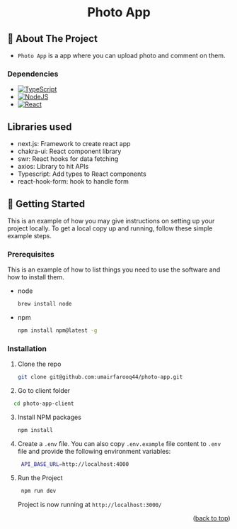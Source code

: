 <div id="top"></div>

<div align="center">
  <h1>Photo App</h1>
</div>

## 📍 About The Project

- `Photo App` is a app where you can upload photo and comment on them.

### Dependencies

- [![TypeScript][typescript]][typescript-url]
- [![NodeJS][nodejs]][node-url]
- [![React][react]][react-url]

## Libraries used

- next.js: Framework to create react app
- chakra-ui: React component library
- swr: React hooks for data fetching
- axios: Library to hit APIs
- Typescript: Add types to React components
- react-hook-form: hook to handle form

## 🚀 Getting Started

This is an example of how you may give instructions on setting up your project locally.
To get a local copy up and running, follow these simple example steps.

### Prerequisites

This is an example of how to list things you need to use the software and how to install them.

- node

  ```sh
  brew install node
  ```

- npm
  ```sh
  npm install npm@latest -g
  ```

### Installation

1. Clone the repo
   ```sh
   git clone git@github.com:umairfarooq44/photo-app.git
   ```
2. Go to client folder

```sh
  cd photo-app-client
```

3. Install NPM packages
   ```sh
   npm install
   ```
4. Create a `.env` file. You can also copy `.env.example` file content to `.env` file and provide the following environment variables:

   ```sh
    API_BASE_URL=http://localhost:4000
   ```

5. Run the Project
   ```sh
    npm run dev
   ```
   Project is now running at `http://localhost:3000/`

<div align="right">
  <p>(<a href="#top">back to top</a>)</p>
</div>

<!-- MARKDOWN LINKS & IMAGES -->
<!-- https://www.markdownguide.org/basic-syntax/#reference-style-links -->

[typescript]: https://img.shields.io/badge/TypeScript-3178C6?style=for-the-badge&logo=typescript&logoColor=white
[typescript-url]: https://www.typescriptlang.org/
[nodejs]: https://img.shields.io/badge/node.js-6DA55F?style=for-the-badge&logo=node.js&logoColor=white
[react]: https://img.shields.io/badge/-ReactJs-61DAFB?logo=react&logoColor=white&style=for-the-badge
[node-url]: https://nodejs.org/en/
[react-url]: https://react.dev/
